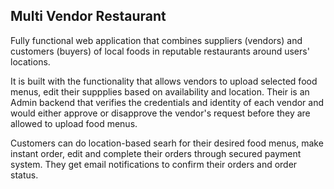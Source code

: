 ## Multi Vendor Restaurant
Fully functional web application that combines suppliers (vendors) and customers (buyers) of local foods in reputable restaurants around users' locations. 

It is built with the functionality that allows vendors to upload selected food menus, edit their suppplies based on availability and location. Their is an Admin backend that verifies the credentials and identity of each vendor and would either approve or disapprove the vendor's request before they are allowed to upload food menus. 

Customers can do location-based searh for their desired food menus, make instant order, edit and complete their orders through secured payment system. They get email notifications to confirm their orders and order status.  